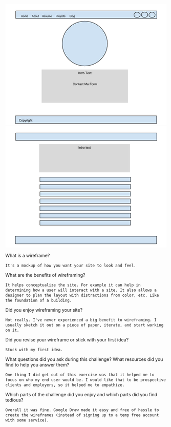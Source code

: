 ![index wireframe](/week-2/imgs/wireframe-index.png)
![blog index wireframe](/week-2/imgs/wireframe-blog-index.png)

What is a wireframe?

	It's a mockup of how you want your site to look and feel.

What are the benefits of wireframing?

	It helps conceptualize the site. For example it can help in determining how a user will interact with a site. It also allows a designer to plan the layout with distractions from color, etc. Like the foundation of a building. 

Did you enjoy wireframing your site?

	Not really. I've never experienced a big benefit to wireframing. I usually sketch it out on a piece of paper, iterate, and start working on it. 

Did you revise your wireframe or stick with your first idea?

	Stuck with my first idea. 

What questions did you ask during this challenge? What resources did you find to help you answer them?

	One thing I did get out of this exercise was that it helped me to focus on who my end user would be. I would like that to be prospective clients and employers, so it helped me to empathize. 

Which parts of the challenge did you enjoy and which parts did you find tedious?

	Overall it was fine. Google Draw made it easy and free of hassle to create the wireframes (instead of signing up to a temp free account with some service).